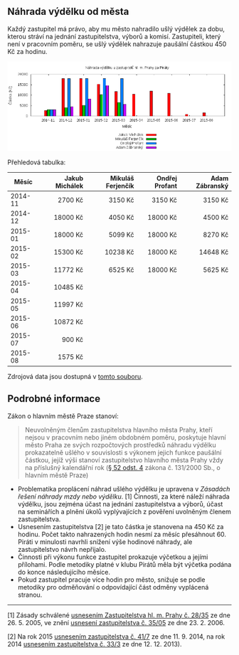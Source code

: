 Náhrada výdělku od města
------------------------

Každý zastupitel má právo, aby mu město nahradilo ušlý výdělek za dobu, kterou 
stráví na jednání zastupitelstva, výborů a komisí. Zastupiteli, který není 
v pracovním poměru, se ušlý výdělek nahrazuje paušální částkou 450 Kč za hodinu.

![Náhrada výdělku od města podle jednotlivých zastupitelů](graf.png)

Přehledová tabulka:

Měsíc    |  Jakub Michálek  |  Mikuláš Ferjenčík  |  Ondřej Profant  |  Adam Zábranský
---------|-----------------:|--------------------:|-----------------:|---------------:
2014-11  |  2700 Kč         |  3150 Kč            |  3150 Kč         |  3150 Kč       
2014-12  |  18000 Kč        |  4050 Kč            |  18000 Kč        |  4500 Kč       
2015-01  |  18000 Kč        |  5099 Kč            |  18000 Kč        |  8270 Kč       
2015-02  |  15300 Kč        |  10238 Kč           |  18000 Kč        |  14648 Kč      
2015-03  |  11772 Kč        |  6525 Kč            |  18000 Kč        |  5625 Kč       
2015-04  |  10485 Kč        |                     |                  |                
2015-05  |  11997 Kč        |                     |                  |                
2015-06  |  10872 Kč        |                     |                  |                
2015-07  |  900 Kč          |                     |                  |                
2015-08  |  1575 Kč         |                     |                  |                

Zdrojová data jsou dostupná v [tomto souboru](data.csv).

Podrobné informace
------------------

Zákon o hlavním městě Praze stanoví:

> Neuvolněným členům zastupitelstva hlavního města Prahy, kteří nejsou v pracovním nebo jiném obdobném poměru, poskytuje hlavní město Praha ze svých rozpočtových prostředků náhradu výdělku prokazatelně ušlého v souvislosti s výkonem jejich funkce paušální částkou, jejíž výši stanoví zastupitelstvo hlavního města Prahy vždy na příslušný kalendářní rok ([§ 52 odst. 4](http://www.zakonyprolidi.cz/cs/2000-131#p52-4) zákona č. 131/2000 Sb., o hlavním městě Praze)

* Problematika proplácení náhrad ušlého výdělku je upravena v *Zásadách řešení náhrady mzdy nebo výdělku*. [1] Činnosti, za které náleží náhrada výdělku, jsou zejména účast na jednání zastupitelstva a výborů, účast na seminářích a plnění úkolů vyplývajících z pověření uvolněným členem zastupitelstva. 
* Usnesením zastupitelstva [2] je tato částka je stanovena na 450 Kč za hodinu. Počet takto nahrazených hodin nesmí za měsíc přesáhnout 60. Piráti v minulosti navrhli snížení výše hodinové náhrady, ale zastupitelstvo návrh nepřijalo.
* Činnosti při výkonu funkce zastupitel prokazuje výčetkou a jejími přílohami. Podle metodiky platné v klubu Pirátů měla být výčetka podána do konce následujícího měsíce. 
* Pokud zastupitel pracuje více hodin pro město, snižuje se podle metodiky pro odměňování o odpovídající část odměny vyplácená stranou.

----

[1] Zásady schválené [usnesením Zastupitelstva hl. m. Prahy č. 28/35](http://zastupitelstvo.praha.eu/ina2014/tedusndetail.aspx?id=51005) ze dne 26. 5. 2005, ve znění [usnesení zastupitelstva č. 35/05](http://zastupitelstvo.praha.eu/ina2014/tedusndetail.aspx?id=56975) ze dne 23. 2. 2006.

[2] Na rok 2015 [usnesením zastupitelstva č. 41/7](http://zastupitelstvo.praha.eu/ina2014/tedusndetail.aspx?id=213724) ze dne 11. 9. 2014, na rok 2014 [usnesením zastupitelstva č. 33/3](http://zastupitelstvo.praha.eu/ina2014/tedusndetail.aspx?id=187112) ze dne 12. 12. 2013).

